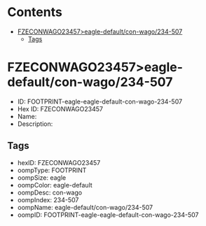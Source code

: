 



Contents
========

* [FZECONWAGO23457>eagle-default/con-wago/234-507](#fzeconwago23457eagle-defaultcon-wago234-507)
	* [Tags](#tags)

# FZECONWAGO23457>eagle-default/con-wago/234-507

- ID: FOOTPRINT-eagle-eagle-default-con-wago-234-507
- Hex ID: FZECONWAGO23457
- Name: 
- Description: 

## Tags

- hexID: FZECONWAGO23457
- oompType: FOOTPRINT
- oompSize: eagle
- oompColor: eagle-default
- oompDesc: con-wago
- oompIndex: 234-507
- oompName: eagle-default/con-wago/234-507
- oompID: FOOTPRINT-eagle-eagle-default-con-wago-234-507
